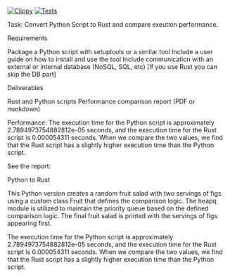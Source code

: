 [![Clippy](https://github.com/nogibjj/rust-data-engineering/actions/workflows/lint.yml/badge.svg)](https://github.com/nogibjj/rust-data-engineering/actions/workflows/lint.yml)
[![Tests](https://github.com/nogibjj/rust-data-engineering/actions/workflows/tests.yml/badge.svg)](https://github.com/nogibjj/rust-data-engineering/actions/workflows/tests.yml)


Task:
Convert Python Script to Rust and compare exeution performance.

Requirements

Package a Python script with setuptools or a similar tool
Include a user guide on how to install and use the tool
Include communication with an external or internal database (NoSQL, SQL, etc) [If you use Rust you can skip the DB part]

Deliverables

Rust and Python scripts 
Performance comparison report (PDF or markdown)

Performance:
The execution time for the Python script is approximately 2.7894973754882812e-05 seconds, and the execution time for the Rust script is 0.000054311 seconds. When we compare the two values, we find that the Rust script has a slightly higher execution time than the Python script.


See the report:

Python to Rust

This Python version creates a random fruit salad with two servings of figs using a custom class Fruit that defines the comparison logic. The heapq module is utilized to maintain the priority queue based on the defined comparison logic. The final fruit salad is printed with the servings of figs appearing first.

The execution time for the Python script is approximately 2.7894973754882812e-05 seconds, and the execution time for the Rust script is 0.000054311 seconds. When we compare the two values, we find that the Rust script has a slightly higher execution time than the Python script.







